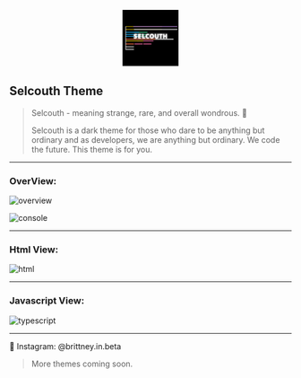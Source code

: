 <p align="center">
    <img alt="brittney.in.beta-selcouth theme icon" src="selcouthLogo.png" width="100" />
  </a>

## Selcouth Theme

> Selcouth - meaning strange, rare, and overall wondrous. 🦄
>
> Selcouth is a dark theme for those who dare to be anything but ordinary and as developers, we are anything but ordinary. We code the future. This theme is for you.

---

### OverView:

![overview](https://user-images.githubusercontent.com/70024755/94505313-a8f5e280-01bf-11eb-91ab-c598a638dc70.png)

![console](https://user-images.githubusercontent.com/70024755/94505317-aabfa600-01bf-11eb-8087-9795f1afca52.png)

---

### Html View:

![html](https://user-images.githubusercontent.com/70024755/94504854-a050dc80-01be-11eb-9975-be35ee1c4196.png)

---

### Javascript View:

![typescript](https://user-images.githubusercontent.com/70024755/94504989-f756b180-01be-11eb-8805-45b507f0674a.png)

---

📸 Instagram: @brittney.in.beta

> More themes coming soon.
